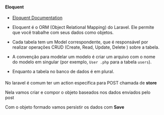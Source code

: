 #### Eloquent 

- [Eloquent Documentation](https://laravel.com/docs/8.x/eloquent)

- Eloquent é o ORM (Object Relational Mapping) do Laravel. Ele permite que você trabalhe com seus dados como objetos.

- Cada tabela tem um Model correspondente, que é responsável por realizar operações CRUD (Create, Read, Update, Delete ) sobre a tabela.

- A convenção para modelar um modelo é criar um arquivo com o nome do modelo em singular (por exemplo, `User .php` para a tabela `users`).

- Enquanto a tabela no banco de dados é em plural.

#### 

No laravel é comum ter um action especifica para POST chamada de **store**

Nela vamos criar e compor o objeto baseados nos dados enviados pelo post

Com o objeto formado vamos persistir os dados com **Save**



